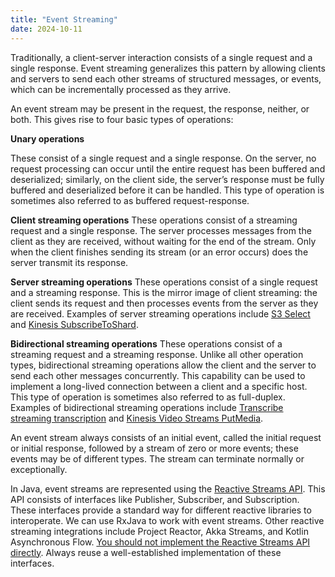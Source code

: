 ```yaml
---
title: "Event Streaming"
date: 2024-10-11
---
```


Traditionally, a client-server interaction consists of a single request and a single response.
Event streaming generalizes this pattern by allowing clients and servers to send each other streams of structured messages, or events, which can be incrementally processed as they arrive.

An event stream may be present in the request, the response, neither, or both. This gives rise to four basic types of operations:

**Unary operations**

These consist of a single request and a single response. On the server, no request processing can occur until the entire request has been buffered and deserialized; similarly, on the client side, the server’s response must be fully buffered and deserialized before it can be handled. This type of operation is sometimes also referred to as buffered request-response.

**Client streaming operations**
These operations consist of a streaming request and a single response. The server processes messages from the client as they are received, without waiting for the end of the stream. Only when the client finishes sending its stream (or an error occurs) does the server transmit its response.

**Server streaming operations**
These operations consist of a single request and a streaming response. This is the mirror image of client streaming: the client sends its request and then processes events from the server as they are received. Examples of server streaming operations include [S3 Select](https://aws.amazon.com/blogs/aws/s3-glacier-select/) and [Kinesis SubscribeToShard](https://docs.aws.amazon.com/streams/latest/dev/building-enhanced-consumers-api.html).

**Bidirectional streaming operations**
These operations consist of a streaming request and a streaming response. Unlike all other operation types, bidirectional streaming operations allow the client and the server to send each other messages concurrently. This capability can be used to implement a long-lived connection between a client and a specific host. This type of operation is sometimes also referred to as full-duplex. Examples of bidirectional streaming operations include [Transcribe streaming transcription](https://docs.aws.amazon.com/transcribe/latest/dg/streaming.html) and [Kinesis Video Streams PutMedia](https://docs.aws.amazon.com/kinesisvideostreams/latest/dg/API_dataplane_PutMedia.html).

An event stream always consists of an initial event, called the initial request or initial response, followed by a stream of zero or more events; these events may be of different types. The stream can terminate normally or exceptionally.

In Java, event streams are represented using the [Reactive Streams API](https://www.reactive-streams.org/). This API consists of interfaces like Publisher, Subscriber, and Subscription. These interfaces provide a standard way for different reactive libraries to interoperate. We can use RxJava to work with event streams. Other reactive streaming integrations include Project Reactor, Akka Streams, and Kotlin Asynchronous Flow.
[You should not implement the Reactive Streams API directly](https://www.youtube.com/watch?v=_stAxdjx8qk&t=1370s). Always reuse a well-established implementation of these interfaces.


